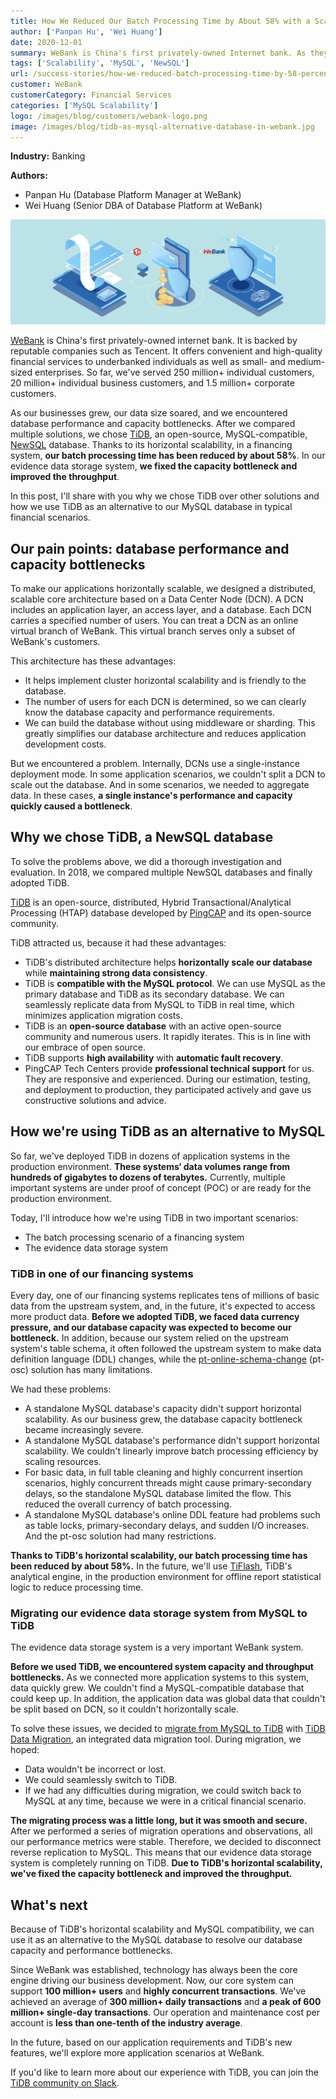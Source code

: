 ```yaml
---
title: How We Reduced Our Batch Processing Time by About 58% with a Scale-Out MySQL Alternative
author: ['Panpan Hu', 'Wei Huang']
date: 2020-12-01
summary: WeBank is China's first privately-owned Internet bank. As they grew, they encountered database performance and capacity bottlenecks. By using TiDB, a scale-out MySQL alternative, they reduced their batch processing time by ~58%.
tags: ['Scalability', 'MySQL', 'NewSQL']
url: /success-stories/how-we-reduced-batch-processing-time-by-58-percent-with-a-scale-out-mysql-alternative/
customer: WeBank
customerCategory: Financial Services
categories: ['MySQL Scalability']
logo: /images/blog/customers/webank-logo.png
image: /images/blog/tidb-as-mysql-alternative-database-in-webank.jpg
---
```


**Industry:** Banking

**Authors:**

* Panpan Hu (Database Platform Manager at WeBank)
* Wei Huang (Senior DBA of Database Platform at WeBank)

![TiDB as MySQL alternative database helps WeBank achieve horizontal scaling](media/tidb-as-mysql-alternative-database-in-webank.jpg)

[WeBank](https://en.wikipedia.org/wiki/WeBank_(China)) is China's first privately-owned internet bank. It is backed by reputable companies such as Tencent. It offers convenient and high-quality financial services to underbanked individuals as well as small- and medium-sized enterprises. So far, we've served 250 million+ individual customers, 20 million+ individual business customers, and 1.5 million+ corporate customers. 

As our businesses grew, our data size soared, and we encountered database performance and capacity bottlenecks. After we compared multiple solutions, we chose [TiDB](https://docs.pingcap.com/tidb/stable/overview), an open-source, MySQL-compatible, [NewSQL](https://en.wikipedia.org/wiki/NewSQL) database. Thanks to its horizontal scalability, in a financing system, **our batch processing time has been reduced by about 58%**. In our evidence data storage system, **we fixed the capacity bottleneck and improved the throughput**. 

In this post, I'll share with you why we chose TiDB over other solutions and how we use TiDB as an alternative to our MySQL database in typical financial scenarios.

## Our pain points: database performance and capacity bottlenecks 

To make our applications horizontally scalable, we designed a distributed, scalable core architecture based on a Data Center Node (DCN). A DCN includes an application layer, an access layer, and a database. Each DCN carries a specified number of users. You can treat a DCN as an online virtual branch of WeBank. This virtual branch serves only a subset of WeBank's customers.

This architecture has these advantages:

* It helps implement cluster horizontal scalability and is friendly to the database. 
* The number of users for each DCN is determined, so we can clearly know the database capacity and performance requirements. 
* We can build the database without using middleware or sharding. This greatly simplifies our database architecture and reduces application development costs.

But we encountered a problem. Internally, DCNs use a single-instance deployment mode. In some application scenarios, we couldn't split a DCN to scale out the database. And in some scenarios, we needed to aggregate data. In these cases, **a single instance's performance and capacity quickly caused a bottleneck**.

## Why we chose TiDB, a NewSQL database

To solve the problems above, we did a thorough investigation and evaluation. In 2018, we compared multiple NewSQL databases and finally adopted TiDB. 

[TiDB](https://github.com/pingcap/tidb) is an open-source, distributed, Hybrid Transactional/Analytical Processing (HTAP) database developed by [PingCAP](https://pingcap.com/) and its open-source community.

TiDB attracted us, because it had these advantages:

* TiDB's distributed architecture helps **horizontally scale our database** while **maintaining strong data consistency**. 
* TiDB is **compatible with the MySQL protocol**. We can use MySQL as the primary database and TiDB as its secondary database. We can seamlessly replicate data from MySQL to TiDB in real time, which minimizes application migration costs.
* TiDB is an **open-source database** with an active open-source community and numerous users. It rapidly iterates. This is in line with our embrace of open source.
* TiDB supports **high availability** with **automatic fault recovery**.
* PingCAP Tech Centers provide **professional technical support** for us. They are responsive and experienced. During our estimation, testing, and deployment to production, they participated actively and gave us constructive solutions and advice.

## How we're using TiDB as an alternative to MySQL

So far, we've deployed TiDB in dozens of application systems in the production environment. **These systems‘ data volumes range from hundreds of gigabytes to dozens of terabytes.** Currently, multiple important systems are under proof of concept (POC) or are ready  for the production environment. 

Today, I'll introduce how we're using TiDB in two important scenarios:

* The batch processing scenario of a financing system
* The evidence data storage system

### TiDB in one of our financing systems

Every day, one of our financing systems replicates tens of millions of basic data from the upstream system, and, in the future, it's expected to access more product data. **Before we adopted TiDB, we faced data currency pressure, and our database capacity was expected to become our bottleneck.** In addition, because our system relied on the upstream system's table schema, it often followed the upstream system to make data definition language (DDL) changes, while the [pt-online-schema-change](https://www.percona.com/doc/percona-toolkit/LATEST/pt-online-schema-change.html) (pt-osc) solution has many limitations.

We had these problems:

* A standalone MySQL database's capacity didn't support horizontal scalability. As our business grew, the database capacity bottleneck became increasingly severe.
* A standalone MySQL database's performance didn't support horizontal scalability. We couldn't linearly improve batch processing efficiency by scaling resources.
* For basic data, in full table cleaning and highly concurrent insertion scenarios, highly concurrent threads might cause primary-secondary delays, so the standalone MySQL database limited the flow. This reduced the overall currency of batch processing.
* A standalone MySQL database's online DDL feature had problems such as table locks, primary-secondary delays, and sudden I/O increases. And the pt-osc solution had many restrictions.

**Thanks to TiDB's horizontal scalability, our batch processing time has been reduced by about 58%.** In the future, we'll use [TiFlash](https://docs.pingcap.com/tidb/stable/tiflash-overview), TiDB's analytical engine, in the production environment for offline report statistical logic to reduce processing time.

### Migrating our evidence data storage system from MySQL to TiDB

The evidence data storage system is a very important WeBank system. 

**Before we used TiDB, we encountered system capacity and throughput bottlenecks.** As we connected more application systems to this system, data quickly grew. We couldn't find a MySQL-compatible database that could keep up. In addition, the application data was global data that couldn't be split based on DCN, so it couldn't horizontally scale.

To solve these issues, we decided to [migrate from MySQL to TiDB](https://pingcap.com/blog/dm-2.0-ga-secure-easy-highly-available-data-migration#webank) with [TiDB Data Migration](https://docs.pingcap.com/tidb-data-migration/stable/), an integrated data migration tool. During migration, we hoped:

* Data wouldn't be incorrect or lost. 
* We could seamlessly switch to TiDB. 
* If we had any difficulties during migration, we could switch back to MySQL at any time, because we were in a critical financial scenario.  

**The migrating process was a little long, but it was smooth and secure.** After we performed a series of migration operations and observations, all our performance metrics were stable. Therefore, we decided to disconnect reverse replication to MySQL. This means that our evidence data storage system is completely running on TiDB. **Due to TiDB's horizontal scalability, we've fixed the capacity bottleneck and improved the throughput.**

## What's next

Because of TiDB's horizontal scalability and MySQL compatibility, we can use it as an alternative to the MySQL database to resolve our database capacity and performance bottlenecks. 

Since WeBank was established, technology has always been the core engine driving our business development. Now, our core system can support **100 million+ users** and **highly concurrent transactions**. We've achieved an average of **300 million+ daily transactions** and **a peak of 600 million+ single-day transactions**. Our operation and maintenance cost per account is **less than one-tenth of the industry average**.

In the future, based on our application requirements and TiDB's new features, we'll explore more application scenarios at WeBank.

If you'd like to learn more about our experience with TiDB, you can join the [TiDB community on Slack](https://slack.tidb.io/invite?team=tidb-community&channel=everyone&ref=pingcap-blog).
